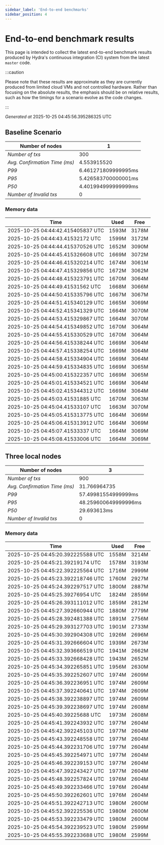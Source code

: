 ```yaml
--- 
sidebar_label: 'End-to-end benchmarks' 
sidebar_position: 4 
--- 
```


# End-to-end benchmark results 

This page is intended to collect the latest end-to-end benchmark  results produced by Hydra's continuous integration (CI) system from  the latest `master` code.

:::caution

Please note that these results are approximate  as they are currently produced from limited cloud VMs and not controlled hardware.  Rather than focusing on the absolute results,   the emphasis should be on relative results,  such as how the timings for a scenario evolve as the code changes.

:::

_Generated at_  2025-10-25 04:45:56.395286325 UTC


## Baseline Scenario



| Number of nodes |  1 | 
| -- | -- |
| _Number of txs_ | 300 |
| _Avg. Confirmation Time (ms)_ | 4.553915520 |
| _P99_ | 6.461271809999995ms |
| _P95_ | 5.426583700000001ms |
| _P50_ | 4.401994999999999ms |
| _Number of Invalid txs_ | 0 |
      

### Memory data 

 | Time | Used | Free | 
|------------------------------------|------|------|
 | 2025-10-25 04:44:42.415405837 UTC | 1593M | 3178M | 
 | 2025-10-25 04:44:43.41532172 UTC | 1599M | 3172M | 
 | 2025-10-25 04:44:44.415370526 UTC | 1652M | 3090M | 
 | 2025-10-25 04:44:45.415326608 UTC | 1669M | 3072M | 
 | 2025-10-25 04:44:46.415320214 UTC | 1674M | 3061M | 
 | 2025-10-25 04:44:47.415329856 UTC | 1672M | 3062M | 
 | 2025-10-25 04:44:48.415323791 UTC | 1670M | 3064M | 
 | 2025-10-25 04:44:49.41531562 UTC | 1668M | 3066M | 
 | 2025-10-25 04:44:50.415335796 UTC | 1667M | 3067M | 
 | 2025-10-25 04:44:51.415340129 UTC | 1665M | 3069M | 
 | 2025-10-25 04:44:52.415341329 UTC | 1664M | 3070M | 
 | 2025-10-25 04:44:53.415329867 UTC | 1664M | 3070M | 
 | 2025-10-25 04:44:54.415349852 UTC | 1670M | 3064M | 
 | 2025-10-25 04:44:55.415330529 UTC | 1670M | 3064M | 
 | 2025-10-25 04:44:56.415338244 UTC | 1669M | 3064M | 
 | 2025-10-25 04:44:57.415338254 UTC | 1669M | 3064M | 
 | 2025-10-25 04:44:58.415334904 UTC | 1669M | 3064M | 
 | 2025-10-25 04:44:59.415334835 UTC | 1669M | 3065M | 
 | 2025-10-25 04:45:00.415322357 UTC | 1669M | 3065M | 
 | 2025-10-25 04:45:01.415334521 UTC | 1669M | 3064M | 
 | 2025-10-25 04:45:02.415344312 UTC | 1669M | 3064M | 
 | 2025-10-25 04:45:03.41531885 UTC | 1670M | 3063M | 
 | 2025-10-25 04:45:04.41533107 UTC | 1663M | 3070M | 
 | 2025-10-25 04:45:05.415313775 UTC | 1664M | 3069M | 
 | 2025-10-25 04:45:06.415313912 UTC | 1664M | 3069M | 
 | 2025-10-25 04:45:07.41533337 UTC | 1664M | 3069M | 
 | 2025-10-25 04:45:08.41533006 UTC | 1664M | 3069M | 


## Three local nodes



| Number of nodes |  3 | 
| -- | -- |
| _Number of txs_ | 900 |
| _Avg. Confirmation Time (ms)_ | 31.766964735 |
| _P99_ | 57.49981554999999ms |
| _P95_ | 48.259600649999996ms |
| _P50_ | 29.693613ms |
| _Number of Invalid txs_ | 0 |
      

### Memory data 

 | Time | Used | Free | 
|------------------------------------|------|------|
 | 2025-10-25 04:45:20.392225588 UTC | 1558M | 3214M | 
 | 2025-10-25 04:45:21.39219174 UTC | 1578M | 3193M | 
 | 2025-10-25 04:45:22.392225564 UTC | 1716M | 2999M | 
 | 2025-10-25 04:45:23.392218746 UTC | 1760M | 2927M | 
 | 2025-10-25 04:45:24.392297517 UTC | 1800M | 2887M | 
 | 2025-10-25 04:45:25.39276954 UTC | 1824M | 2859M | 
 | 2025-10-25 04:45:26.393111012 UTC | 1859M | 2812M | 
 | 2025-10-25 04:45:27.392660944 UTC | 1880M | 2779M | 
 | 2025-10-25 04:45:28.392481388 UTC | 1891M | 2756M | 
 | 2025-10-25 04:45:29.393127703 UTC | 1901M | 2733M | 
 | 2025-10-25 04:45:30.392904308 UTC | 1926M | 2696M | 
 | 2025-10-25 04:45:31.392666604 UTC | 1939M | 2673M | 
 | 2025-10-25 04:45:32.393666519 UTC | 1941M | 2662M | 
 | 2025-10-25 04:45:33.392668428 UTC | 1943M | 2652M | 
 | 2025-10-25 04:45:34.392265851 UTC | 1956M | 2630M | 
 | 2025-10-25 04:45:35.392252607 UTC | 1974M | 2609M | 
 | 2025-10-25 04:45:36.392236951 UTC | 1974M | 2609M | 
 | 2025-10-25 04:45:37.392240641 UTC | 1974M | 2609M | 
 | 2025-10-25 04:45:38.392238897 UTC | 1974M | 2609M | 
 | 2025-10-25 04:45:39.392238697 UTC | 1974M | 2608M | 
 | 2025-10-25 04:45:40.39225688 UTC | 1973M | 2608M | 
 | 2025-10-25 04:45:41.392243932 UTC | 1977M | 2604M | 
 | 2025-10-25 04:45:42.392245103 UTC | 1977M | 2604M | 
 | 2025-10-25 04:45:43.392248558 UTC | 1977M | 2604M | 
 | 2025-10-25 04:45:44.392231706 UTC | 1977M | 2604M | 
 | 2025-10-25 04:45:45.392254971 UTC | 1977M | 2604M | 
 | 2025-10-25 04:45:46.392239153 UTC | 1977M | 2604M | 
 | 2025-10-25 04:45:47.392243427 UTC | 1977M | 2604M | 
 | 2025-10-25 04:45:48.392257824 UTC | 1976M | 2604M | 
 | 2025-10-25 04:45:49.392233466 UTC | 1976M | 2604M | 
 | 2025-10-25 04:45:50.392262601 UTC | 1976M | 2604M | 
 | 2025-10-25 04:45:51.392242713 UTC | 1980M | 2600M | 
 | 2025-10-25 04:45:52.392225536 UTC | 1980M | 2600M | 
 | 2025-10-25 04:45:53.392233479 UTC | 1980M | 2600M | 
 | 2025-10-25 04:45:54.392239523 UTC | 1980M | 2599M | 
 | 2025-10-25 04:45:55.392233688 UTC | 1980M | 2599M | 

